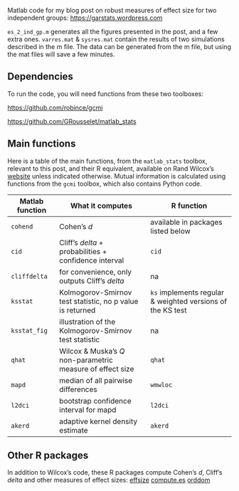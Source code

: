 Matlab code for my blog post on robust measures of effect size for two independent groups:
<https://garstats.wordpress.com>

`es_2_ind_gp.m` generates all the figures presented in the post, and a few extra ones.
`varres.mat` & `sysres.mat` contain the results of two simulations described in the m file. 
The data can be generated from the m file, but using the mat files will save a few minutes.

## Dependencies
To run the code, you will need functions from these two toolboxes:

<https://github.com/robince/gcmi>

<https://github.com/GRousselet/matlab_stats>

## Main functions

Here is a table of the main functions, from the `matlab_stats` toolbox, relevant to this post, and their R equivalent, 
available on Rand Wilcox’s [website](http://dornsife.usc.edu/labs/rwilcox/software/) unless indicated otherwise. 
Mutual information is calculated using functions from the `gcmi` toolbox, which also contains Python code.

|Matlab function|What it computes|R function|
|-----|-----|-----| 
|`cohend`|Cohen’s *d*|available in packages listed below|
|`cid`|Cliff’s *delta* + probabilities + confidence interval|`cid`|
|`cliffdelta`|for convenience, only outputs Cliff’s *delta*|na|
|`ksstat`|Kolmogorov-Smirnov test statistic, no p value is returned|`ks` implements regular & weighted versions of the KS test|
|`ksstat_fig`|illustration of the Kolmogorov-Smirnov test statistic|na|
|`qhat`|Wilcox & Muska’s *Q* non-parametric measure of effect size|`qhat`|
|`mapd`|median of all pairwise differences|`wmwloc`|
|`l2dci`|bootstrap confidence interval for mapd|`l2dci`|
|`akerd`|adaptive kernel density estimate|`akerd`|

## Other R packages

In addition to Wilcox’s code, these R packages compute Cohen’s *d*, Cliff’s *delta* and other measures of effect sizes:
[effsize](https://cran.r-project.org/web/packages/effsize/) 
[compute.es](https://cran.r-project.org/web/packages/compute.es/)
[orddom](https://cran.r-project.org/web/packages/orddom/)
